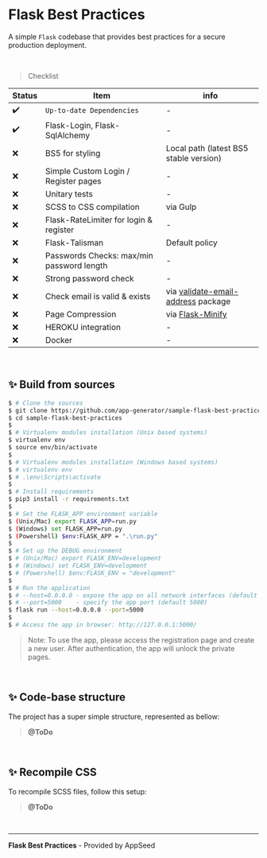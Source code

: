 # Flask Best Practices

A simple `Flask` codebase that provides best practices for a secure production deployment.

<br />

> Checklist 

| Status | Item | info | 
| --- | --- | --- |
| ✔️ | `Up-to-date Dependencies` | - |
| ✔️ | Flask-Login, Flask-SqlAlchemy | - |
| ❌ | BS5 for styling | Local path (latest BS5 stable version) |
| ❌ | Simple Custom Login / Register pages | - | 
| ❌ | Unitary tests | - |
| ❌ | SCSS to CSS compilation | via Gulp |
| ❌ | Flask-RateLimiter for login & register | - |
| ❌ | Flask-Talisman | Default policy |
| ❌ | Passwords Checks: max/min password length | - |
| ❌ | Strong password check | - |
| ❌ | Check email is valid & exists | via [validate-email-address](https://pypi.org/project/validate-email-address/) package |
| ❌ | Page Compression | via [Flask-Minify](https://pypi.org/project/Flask-Minify/) |
| ❌ | HEROKU integration | - |
| ❌ | Docker | - |

<br />

## ✨ Build from sources

```bash
$ # Clone the sources
$ git clone https://github.com/app-generator/sample-flask-best-practices.git
$ cd sample-flask-best-practices
$
$ # Virtualenv modules installation (Unix based systems)
$ virtualenv env
$ source env/bin/activate
$
$ # Virtualenv modules installation (Windows based systems)
$ # virtualenv env
$ # .\env\Scripts\activate
$
$ # Install requirements
$ pip3 install -r requirements.txt
$
$ # Set the FLASK_APP environment variable
$ (Unix/Mac) export FLASK_APP=run.py
$ (Windows) set FLASK_APP=run.py
$ (Powershell) $env:FLASK_APP = ".\run.py"
$
$ # Set up the DEBUG environment
$ # (Unix/Mac) export FLASK_ENV=development
$ # (Windows) set FLASK_ENV=development
$ # (Powershell) $env:FLASK_ENV = "development"
$
$ # Run the application
$ # --host=0.0.0.0 - expose the app on all network interfaces (default 127.0.0.1)
$ # --port=5000    - specify the app port (default 5000)  
$ flask run --host=0.0.0.0 --port=5000
$
$ # Access the app in browser: http://127.0.0.1:5000/
```

> Note: To use the app, please access the registration page and create a new user. After authentication, the app will unlock the private pages.

<br />

## ✨ Code-base structure

The project has a super simple structure, represented as bellow:

> **@ToDo**

<br />

## ✨ Recompile CSS

To recompile SCSS files, follow this setup:

> **@ToDo**

<br />

--- 
**Flask Best Practices** - Provided by AppSeed
